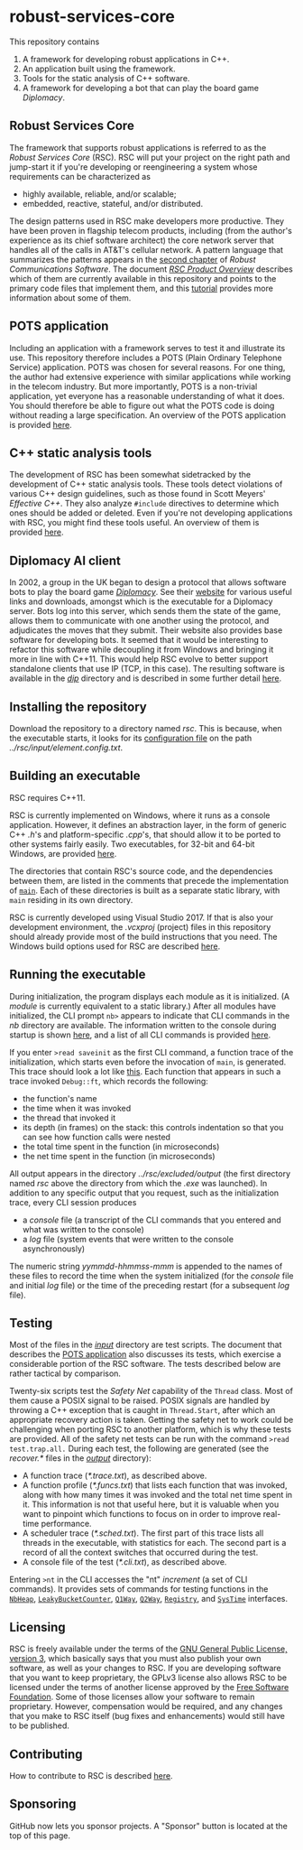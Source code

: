 # robust-services-core

This repository contains

1. A framework for developing robust applications in C++.
1. An application built using the framework.
1. Tools for the static analysis of C++ software.
1. A framework for developing a bot that can play the board game _Diplomacy_.

## Robust Services Core

The framework that supports robust applications is referred to as the _Robust Services
Core_ (RSC). RSC will put your project on the right path and jump-start it if you're
developing or reengineering a system whose requirements can be characterized as

- highly available, reliable, and/or scalable;
- embedded, reactive, stateful, and/or distributed.

The design patterns used in RSC make developers more productive. They have been proven
in flagship telecom products, including (from the author's experience as its chief
software architect) the core network server that handles all of the calls in AT&T's
cellular network. A pattern language that summarizes the patterns appears in the
[second chapter](/docs/RCS-chapter-2.pdf) of _Robust Communications Software_. The
document [_RSC Product Overview_](/docs/RSC-Product-Overview.pdf) describes which of
them are currently available in this repository and points to the primary code files
that implement them, and this [tutorial](/docs/RCS-tutorial.pdf) provides more
information about some of them.

## POTS application

Including an application with a framework serves to test it and illustrate its use.
This repository therefore includes a POTS (Plain Ordinary Telephone Service) application.
POTS was chosen for several reasons. For one thing, the author had extensive experience
with similar applications while working in the telecom industry. But more importantly,
POTS is a non-trivial application, yet everyone has a reasonable understanding of what
it does. You should therefore be able to figure out what the POTS code is doing without
reading a large specification. An overview of the POTS application is provided
[here](/docs/RSC-POTS-Application.md).

## C++ static analysis tools

The development of RSC has been somewhat sidetracked by the development of C++
static analysis tools. These tools detect violations of various C++ design
guidelines, such as those found in Scott Meyers' _Effective C++_. They also analyze
`#include` directives to determine which ones should be added or deleted. Even if
you're not developing applications with RSC, you might find these tools useful.
An overview of them is provided [here](docs/RSC-Cpp-Static-Analysis-Tools.md).

## Diplomacy AI client

In 2002, a group in the UK began to design a protocol that allows software bots to play
the board game [_Diplomacy_](https://en.wikipedia.org/wiki/Diplomacy_(game)). See
their [website](http://www.daide.org.uk) for
various useful links and downloads, amongst which is the executable for a Diplomacy
server. Bots log into this server, which sends them the state of the game, allows
them to communicate with one another using the protocol, and adjudicates the moves that
they submit. Their website also provides base software for developing bots. It seemed
that it would be interesting to refactor this software while decoupling it from Windows
and bringing it more in line with C++11. This would help RSC evolve to better
support standalone clients that use IP (TCP, in this case). The resulting software is
available in the [_dip_](/dip) directory and is described in some further detail
[here](/docs/RSC-Diplomacy.md).

## Installing the repository

Download the repository to a directory named _rsc_. This is because, when the executable
starts, it looks for its [configuration file](input/element.config.txt) on the path _../rsc/input/element.config.txt_.

## Building an executable

RSC requires C++11.

RSC is currently implemented on Windows, where it runs as a console application.
However, it defines an abstraction layer, in the form of generic C++ _.h_'s and
platform-specific _.cpp_'s, that should allow it to be ported to other systems
fairly easily. Two executables, for 32-bit and 64-bit Windows, are provided
[here](/exe).

The directories that contain RSC's source code, and the dependencies between them, are
listed in the comments that precede the implementation of [`main`](/rsc/main.cpp).
Each of these directories is built as a separate static library, with `main`
residing in its own directory.

RSC is currently developed using Visual Studio 2017. If that is also your development
environment, the _.vcxproj_ (project) files in this repository should already
provide most of the build instructions that you need. The Windows build options used
for RSC are described [here](/docs/RSC-Windows-Build-Options.md).

## Running the executable

During initialization, the program displays each module as it is initialized. (A
_module_ is currently equivalent to a static library.)  After all modules have
initialized, the CLI prompt `nb>` appears to indicate that CLI commands in the
_nb_ directory are available. The information written to the console during
startup is shown [here](/output/init.console.txt), and a list of all CLI commands
is provided [here](/output/help.cli.txt).

If you enter `>read saveinit` as the first CLI command, a function trace of the
initialization, which starts even before the invocation of `main`, is generated.
This trace should look a lot like [this](/output/init.trace.txt). Each function
that appears in such a trace invoked `Debug::ft`, which records the following:
  * the function's name
  * the time when it was invoked
  * the thread that invoked it
  * its depth (in frames) on the stack: this controls indentation so that you can
see how function calls were nested
  * the total time spent in the function (in microseconds)
  * the net time spent in the function (in microseconds)

All output appears in the directory _../rsc/excluded/output_ (the first directory
named _rsc_ above the directory from which the _.exe_ was launched).
In addition to any specific output that you request, such as the initialization trace,
every CLI session produces
  * a _console_ file (a transcript of the CLI commands that you entered and what was
written to the console)
  * a _log_ file (system events that were written to the console asynchronously)

The numeric string _yymmdd-hhmmss-mmm_ is appended to the names of these files to record
the time when the system initialized (for the _console_ file and initial _log_ file) or
the time of the preceding restart (for a subsequent _log_ file).

## Testing

Most of the files in the [_input_](/input) directory are test scripts. The document that
describes the [POTS application](/docs/RSC-POTS-Application.md) also discusses its tests,
which exercise a considerable portion of the RSC software. The tests described below are
rather tactical by comparison.

Twenty-six scripts test the _Safety Net_ capability of the `Thread` class. Most of them
cause a POSIX signal to be raised. POSIX signals are handled by throwing a C++ exception
that is caught in `Thread.Start`, after which an appropriate recovery action is taken.
Getting the safety net to work could be challenging when porting RSC to another
platform, which is why these tests are provided. All of the safety net tests can be run
with the command `>read test.trap.all.`  During each test, the following are generated
(see the _recover.*_ files in the [_output_](/output) directory):

  * A function trace (_*.trace.txt_), as described above.
  * A function profile (_*.funcs.txt_) that lists each function that was invoked, along with
how many times it was invoked and the total net time spent in it. This information is not
that useful here, but it is valuable when you want to pinpoint which functions to focus on in
order to improve real-time performance.
  * A scheduler trace (_*.sched.txt_). The first part of this trace lists all threads in the
executable, with statistics for each. The second part is a record of all the context switches
that occurred during the test.
  * A console file of the test (_*.cli.txt_), as described above.
 
Entering `>nt` in the CLI accesses the "nt" _increment_ (a set of CLI commands). It
provides sets of commands for testing functions in the [`NbHeap`](/nb/NbHeap.h),
[`LeakyBucketCounter`](/nb/LeakyBucketCounter.h), [`Q1Way`](/nb/Q1Way.h),
[`Q2Way`](/nb/Q2Way.h), [`Registry`](/nb/Registry.h), and [`SysTime`](/nb/SysTime.h)
interfaces.

## Licensing

RSC is freely available under the terms of the [GNU General Public License,
version 3](/LICENSE.txt), which basically says that you must also publish your own software, as
well as your changes to RSC. If you are developing software that you want to keep proprietary,
the GPLv3 license also allows RSC to be licensed under the terms of another license approved by
the [Free Software Foundation](https://www.gnu.org/licenses/license-list.html). Some of those
licenses allow your software to remain proprietary. However, compensation would be required,
and any changes that you make to RSC itself (bug fixes and enhancements) would still have to
be published.

## Contributing

How to contribute to RSC is described [here](CONTRIBUTING.md).

## Sponsoring

GitHub now lets you sponsor projects. A "Sponsor" button is located at the top of this page.
